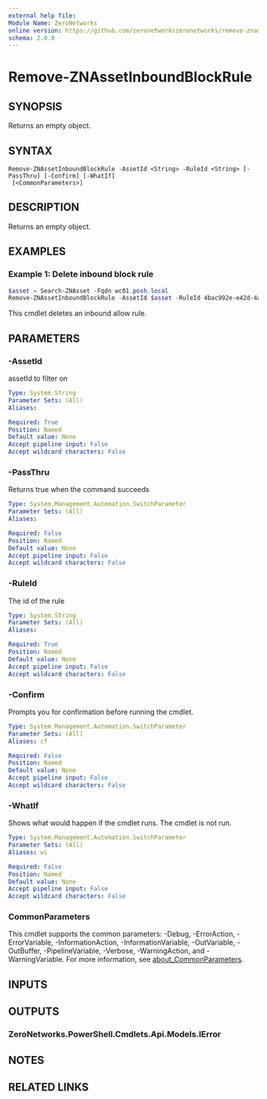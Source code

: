 ```yaml
---
external help file:
Module Name: ZeroNetworks
online version: https://github.com/zeronetworkszeronetworks/remove-znassetinboundblockrule
schema: 2.0.0
---
```


# Remove-ZNAssetInboundBlockRule

## SYNOPSIS
Returns an empty object.

## SYNTAX

```
Remove-ZNAssetInboundBlockRule -AssetId <String> -RuleId <String> [-PassThru] [-Confirm] [-WhatIf]
 [<CommonParameters>]
```

## DESCRIPTION
Returns an empty object.

## EXAMPLES

### Example 1: Delete inbound block rule
```powershell
$asset = Search-ZNAsset -Fqdn wc01.posh.local
Remove-ZNAssetInboundBlockRule -AssetId $asset -RuleId 4bac992e-e42d-4afe-8b66-ade66186b3e7
```

This cmdlet deletes an inbound allow rule.

## PARAMETERS

### -AssetId
assetId to filter on

```yaml
Type: System.String
Parameter Sets: (All)
Aliases:

Required: True
Position: Named
Default value: None
Accept pipeline input: False
Accept wildcard characters: False
```

### -PassThru
Returns true when the command succeeds

```yaml
Type: System.Management.Automation.SwitchParameter
Parameter Sets: (All)
Aliases:

Required: False
Position: Named
Default value: None
Accept pipeline input: False
Accept wildcard characters: False
```

### -RuleId
The id of the rule

```yaml
Type: System.String
Parameter Sets: (All)
Aliases:

Required: True
Position: Named
Default value: None
Accept pipeline input: False
Accept wildcard characters: False
```

### -Confirm
Prompts you for confirmation before running the cmdlet.

```yaml
Type: System.Management.Automation.SwitchParameter
Parameter Sets: (All)
Aliases: cf

Required: False
Position: Named
Default value: None
Accept pipeline input: False
Accept wildcard characters: False
```

### -WhatIf
Shows what would happen if the cmdlet runs.
The cmdlet is not run.

```yaml
Type: System.Management.Automation.SwitchParameter
Parameter Sets: (All)
Aliases: wi

Required: False
Position: Named
Default value: None
Accept pipeline input: False
Accept wildcard characters: False
```

### CommonParameters
This cmdlet supports the common parameters: -Debug, -ErrorAction, -ErrorVariable, -InformationAction, -InformationVariable, -OutVariable, -OutBuffer, -PipelineVariable, -Verbose, -WarningAction, and -WarningVariable. For more information, see [about_CommonParameters](http://go.microsoft.com/fwlink/?LinkID=113216).

## INPUTS

## OUTPUTS

### ZeroNetworks.PowerShell.Cmdlets.Api.Models.IError

## NOTES

## RELATED LINKS


